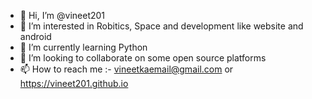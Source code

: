- 👋 Hi, I’m @vineet201
- 👀 I’m interested in Robitics, Space and development like website and android
- 🌱 I’m currently learning Python
- 💞️ I’m looking to collaborate on some open source platforms
- 📫 How to reach me :- vineetkaemail@gmail.com or https://vineet201.github.io

<!---
vineet201/vineet201 is a ✨ special ✨ repository because its `README.md` (this file) appears on your GitHub profile.
You can click the Preview link to take a look at your changes.
--->
